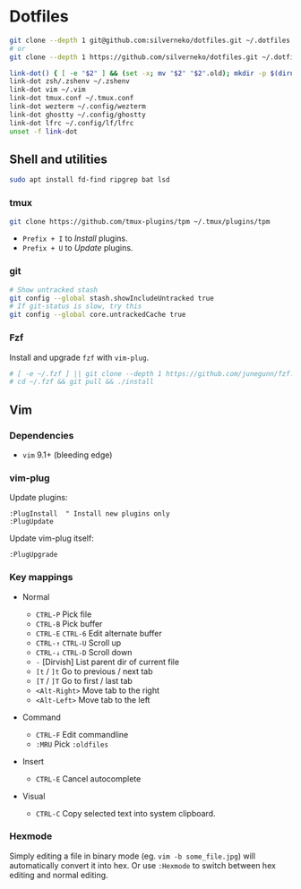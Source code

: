 # Dotfiles

```sh
git clone --depth 1 git@github.com:silverneko/dotfiles.git ~/.dotfiles
# or
git clone --depth 1 https://github.com/silverneko/dotfiles.git ~/.dotfiles
```

```sh
link-dot() { [ -e "$2" ] && (set -x; mv "$2" "$2".old); mkdir -p $(dirname "$2"); (set -x; ln -s ~/.dotfiles/"$1" "$2") }
link-dot zsh/.zshenv ~/.zshenv
link-dot vim ~/.vim
link-dot tmux.conf ~/.tmux.conf
link-dot wezterm ~/.config/wezterm
link-dot ghostty ~/.config/ghostty
link-dot lfrc ~/.config/lf/lfrc
unset -f link-dot
```


## Shell and utilities

```sh
sudo apt install fd-find ripgrep bat lsd
```

### tmux

```sh
git clone https://github.com/tmux-plugins/tpm ~/.tmux/plugins/tpm
```

* `Prefix + I` to *Install* plugins.
* `Prefix + U` to *Update* plugins.

### git

```sh
# Show untracked stash
git config --global stash.showIncludeUntracked true
# If git-status is slow, try this
git config --global core.untrackedCache true
```

### Fzf

Install and upgrade `fzf` with `vim-plug`.

```sh
# [ -e ~/.fzf ] || git clone --depth 1 https://github.com/junegunn/fzf.git ~/.fzf
# cd ~/.fzf && git pull && ./install
```


## Vim

### Dependencies

* `vim` 9.1+ (bleeding edge)

### vim-plug

Update plugins:
```vim
:PlugInstall  " Install new plugins only
:PlugUpdate
```

Update vim-plug itself:
```vim
:PlugUpgrade
```

### Key mappings

* Normal

    - `CTRL-P`              Pick file
    - `CTRL-B`              Pick buffer
    - `CTRL-E` `CTRL-6`     Edit alternate buffer
    - `CTRL-↑` `CTRL-U`     Scroll up
    - `CTRL-↓` `CTRL-D`     Scroll down
    - `-`                   [Dirvish] List parent dir of current file
    - `[t` / `]t`           Go to previous / next tab
    - `[T` / `]T`           Go to first / last tab
    - `<Alt-Right>`         Move tab to the right
    - `<Alt-Left>`          Move tab to the left

* Command

    - `CTRL-F`              Edit commandline
    - `:MRU`                Pick `:oldfiles`

* Insert

    - `CTRL-E`              Cancel autocomplete

* Visual

    - `CTRL-C`              Copy selected text into system clipboard.


### Hexmode
Simply editing a file in binary mode (eg. `vim -b some_file.jpg`)
will automatically convert it into hex.
Or use `:Hexmode` to switch between hex editing and normal editing.
